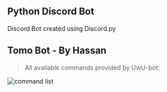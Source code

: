 ## Python Discord Bot
Discord Bot created using Discord.py


## Tomo Bot - By Hassan
>All available commands provided by UwU-bot:

![command list](https://i.imgur.com/8zEeEHh.png)
